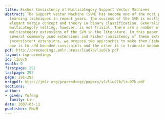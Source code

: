 ```yaml
---
title: Fisher Consistency of Multicategory Support Vector Machines
abstract: The Support Vector Machine (SVM) has become one of the most popular machine
  learning techniques in recent years. The success of the SVM is mostly due to its
  elegant margin concept and theory in binary classification. Generalization to the
  multicategory setting, however, is not trivial. There are a number of different
  multicategory extensions of the SVM in the literature. In this paper, we review
  several commonly used extensions and Fisher consistency of these extensions. For
  inconsistent extensions, we propose two approaches to make them Fisher consistent,
  one is to add bounded constraints and the other is to truncate unbounded hinge losses.
pdf: http://proceedings.pmlr.press/liu07b/liu07b.pdf
layout: inproceedings
id: liu07b
month: 0
firstpage: 291
lastpage: 298
page: 291-298
origpdf: http://jmlr.org/proceedings/papers/v2/liu07b/liu07b.pdf
sections: 
author:
- given: Yufeng
  family: Liu
date: 2007-03-11
publisher: PMLR
---
```


